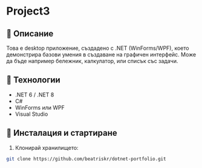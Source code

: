 # Project3

## 📝 Описание
Това е desktop приложение, създадено с .NET (WinForms/WPF), което демонстрира базови умения в създаване на графичен интерфейс. Може да бъде например бележник, калкулатор, или списък със задачи.

## 🔧 Технологии
- .NET 6 / .NET 8
- C#
- WinForms или WPF
- Visual Studio

## 🚀 Инсталация и стартиране

1. Клонирай хранилището:
```bash
git clone https://github.com/beatriskr/dotnet-portfolio.git
